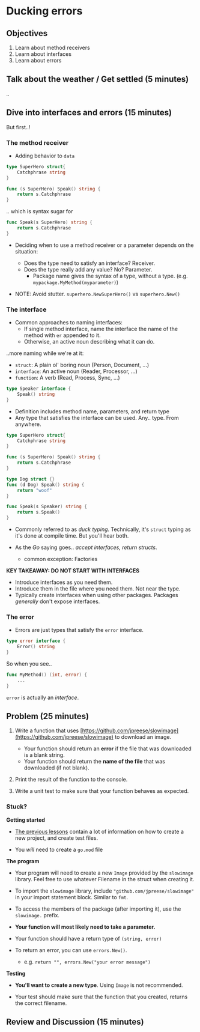 # Ducking errors

## Objectives
1. Learn about method receivers
1. Learn about interfaces
1. Learn about errors

## Talk about the weather / Get settled (5 minutes)

.. 

## Dive into interfaces and errors (15 minutes)

But first..!

### The method receiver

- Adding behavior to `data`

```go
type SuperHero struct{
    Catchphrase string
}

func (s SuperHero) Speak() string {
    return s.Catchphrase
}
```

.. which is syntax sugar for

```go
func Speak(s SuperHero) string {
    return s.Catchphrase
}
```

- Deciding when to use a method receiver or a parameter depends on the situation:
    - Does the type need to satisfy an interface? Receiver.
    - Does the type really add any value? No? Parameter.
        - Package name gives the syntax of a type, without a type. (e.g. `mypackage.MyMethod(myparameter)`)

- NOTE: Avoid stutter. `superhero.NewSuperHero()` vs `superhero.New()`

### The interface

- Common approaches to naming interfaces:
    - If single method interface, name the interface the name of the method with `er` appended to it.
    - Otherwise, an active noun describing what it can do.

..more naming while we're at it:
- `struct`: A plain ol' boring noun (Person, Document, ...)
- `interface`: An active noun (Reader, Processor, ...)
- `function`: A verb (Read, Process, Sync, ...)

```go
type Speaker interface {
    Speak() string
}
```

- Definition includes method name, parameters, and return type
- Any type that satisfies the interface can be used. Any.. type. From anywhere.

```go
type SuperHero struct{
    Catchphrase string
}

func (s SuperHero) Speak() string {
    return s.Catchphrase
}
```

```go
type Dog struct {}
func (d Dog) Speak() string {
    return "woof"
}
```

```go
func Speak(s Speaker) string {
    return s.Speak()
}
```

- Commonly referred to as _duck typing_. Technically, it's `struct` typing as it's done at compile time. But you'll hear both.

- As the _Go_ saying goes.. *accept interfaces, return structs*.
    - common exception: Factories

**KEY TAKEAWAY: DO NOT START WITH INTERFACES**
- Introduce interfaces as you need them. 
- Introduce them in the file where you need them. Not near the type.
- Typically create interfaces when using other packages. Packages _generally_ don't expose interfaces.

### The error

- Errors are just types that satisfy the `error` interface.
```go
type error interface {
    Error() string
}
```

So when you see..
```go
func MyMethod() (int, error) {
    ...
}
```

`error` is actually an _interface_.

## Problem (25 minutes)

1. Write a function that uses [https://github.com/jpreese/slowimage](https://github.com/jpreese/slowimage) to download an image. 

    - Your function should return an **error** if the file that was downloaded is a blank string.
    - Your function should return the **name of the file** that was downloaded (if not blank).

1. Print the result of the function to the console.

1. Write a unit test to make sure that your function behaves as expected.

### Stuck?

**Getting started**
- [The previous lessons](../) contain a lot of information on how to create a new project, and create test files.

- You _will_ need to create a `go.mod` file

**The program**

- Your program will need to create a new `Image` provided by the `slowimage` library. Feel free to use whatever Filename in the struct when creating it.

- To import the `slowimage` library, include `"github.com/jpreese/slowimage"` in your import statement block. Similar to `fmt`.

- To access the members of the package (after importing it), use the `slowimage.` prefix.

- **Your function will most likely need to take a parameter.**

- Your function should have a return type of `(string, error)`

- To return an error, you can use `errors.New()`. 
    - e.g. `return "", errors.New("your error message")`

**Testing**

- **You'll want to create a new type**. Using `Image` is not recommended.

- Your test should make sure that the function that you created, returns the correct filename.

## Review and Discussion (15 minutes)

